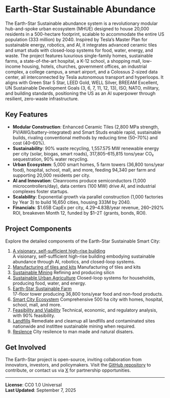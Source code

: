# Earth-Star Sustainable Abundance

The Earth-Star Sustainable abundance system is a revolutionary modular hub-and-spoke urban ecosystem (MHUE) designed to house 20,000 residents in a 500-hectare footprint, scalable to accommodate the entire US population (333 million) by 2040. Inspired by Tesla’s Master Plan for sustainable energy, robotics, and AI, it integrates advanced ceramic tiles and smart studs with closed-loop systems for food, water, energy, and waste. The project features luxurious single-family homes, sustainable farms, a state-of-the-art hospital, a K-12 school, a shopping mall, low-income housing, hotels, churches, government offices, an industrial complex, a college campus, a smart airport, and a Colossus 2-sized data center, all interconnected by Tesla autonomous transport and hyperloops. It aligns with Green Star 5 Star, LEED Gold, WELL Silver, BREEAM Excellent, UN Sustainable Development Goals (3, 6, 7, 11, 12, 13), ISO, NATO, military, and building standards, positioning the US as an AI superpower through resilient, zero-waste infrastructure.

## Key Features
- **Modular Construction**: Enhanced Ceramic Tiles (2,800 MPa strength, PV/AWG/battery-integrated) and Smart Studs enable rapid, sustainable builds, rivaling conventional methods by reducing time (50–70%) and cost (40–60%).
- **Sustainability**: 90% waste recycling, 1,557.575 MW renewable energy per city (solar, biogas, smart roads), 317,805–615,815 tons/year CO₂ sequestration, 90% water recycling.
- **Urban Ecosystem**: 5,000 smart homes, 5 farm towers (36,800 tons/year food), hospital, school, mall, and more, feeding 94,340 per farm and supporting 20,000 residents per city.
- **AI and Innovation**: Cleanrooms produce semiconductors (1,000 microcontrollers/day), data centers (100 MW) drive AI, and industrial complexes foster startups.
- **Scalability**: Exponential growth via parallel construction (1,000 factories by Year 3) to build 16,650 cities, housing 333M by 2040.
- **Financials**: $1.65B CapEx per city, $4.29–$4.83B/year revenue, 260–292% ROI, breakeven Month 12, funded by $1–2T (grants, bonds, ROI).

## Project Components
Explore the detailed components of the Earth-Star Sustainable Smart City:

1. [A visionary, self-sufficient high-rise building](docs/tilefactories.md)  
   A visionary, self-sufficient high-rise building embodying sustainable abundance through AI, robotics, and closed-loop systems.
2. [Manufacturing of tiles and kits](docs/tilesandkits.md) 
   Manufacturing of tiles and kits
3. [Sustainable Mining](docs/mining.md) 
   Refining and producing silicn 
4. [Sustainable Urban Agriculture](docs/urban_agriculture.md) 
   Closed-loop systems for households, producing food, water, and energy.
5. [Earth-Star Sustainable Farm](docs/farm_project.md)  
   17-floor tower producing 36,800 tons/year food and non-food products.
6. [Smart City Ecosystem](docs/smart_city.md) 
   Comprehensive 500 ha city with homes, hospital, school, mall, and more.
7. [Feasibility and Viability](docs/feasability.md) 
    Technical, economic, and regulatory analysis, with 90% feasibility.
8. [Landfills](docs/landfill.md) 
    Remediate and cleamup all landfills and contaminated sites nationwide and instittee sustainable mining when required.
9. [Reslence](docs/Resilience.md) 
    City resilence to man made and natural disaters.


## Get Involved
The Earth-Star project is open-source, inviting collaboration from innovators, investors, and policymakers. Visit the [GitHub repository](https://github.com/drcarver/EarthStarSmartCity) to contribute, or contact us via [X](https://x.com/) for partnership opportunities.

---

**License**: CC0 1.0 Universal  
**Last Updated**: September 7, 2025
